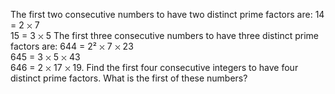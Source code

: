   The first two consecutive numbers to have two distinct prime factors are:  14 = 2 <img src='images/symbol_times.gif' width='9' height='9' alt='&times;' border='0' style='vertical-align:middle;' /> 7<br />15 = 3 <img src='images/symbol_times.gif' width='9' height='9' alt='&times;' border='0' style='vertical-align:middle;' /> 5  The first three consecutive numbers to have three distinct prime factors are:  644 = 2&sup2; <img src='images/symbol_times.gif' width='9' height='9' alt='&times;' border='0' style='vertical-align:middle;' /> 7 <img src='images/symbol_times.gif' width='9' height='9' alt='&times;' border='0' style='vertical-align:middle;' /> 23<br />645 = 3 <img src='images/symbol_times.gif' width='9' height='9' alt='&times;' border='0' style='vertical-align:middle;' /> 5 <img src='images/symbol_times.gif' width='9' height='9' alt='&times;' border='0' style='vertical-align:middle;' /> 43<br />646 = 2 <img src='images/symbol_times.gif' width='9' height='9' alt='&times;' border='0' style='vertical-align:middle;' /> 17 <img src='images/symbol_times.gif' width='9' height='9' alt='&times;' border='0' style='vertical-align:middle;' /> 19.  Find the first four consecutive integers to have four distinct prime factors. What is the first of these numbers?    